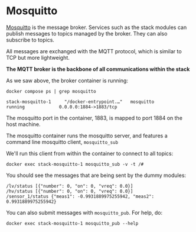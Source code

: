 # Mosquitto

[Mosquitto](https://mosquitto.org/) is the message broker. 
Services such as the stack modules can publish messages to topics managed by 
the broker. They can also subscribe to topics.

All messages are exchanged with the MQTT protocol, which is similar to TCP 
but more lightweight. 

**The MQTT broker is the backbone of all communications within the stack**

As we saw above, the broker container is running: 

```shell
docker compose ps | grep mosquitto
```

```shell
stack-mosquitto-1     "/docker-entrypoint.…"   mosquitto           running             0.0.0.0:1884->1883/tcp
```

The mosquitto port in the container, 1883, is mapped to port 1884 on the host
machine. 

The mosquitto container runs the mosquitto server, and features a command line
mosquitto client, `mosquitto_sub`

We'll run this client from within the container to connect to all topics: 

```
docker exec stack-mosquitto-1 mosquitto_sub -v -t /#
```

You should see the messages that are being sent by the dummy modules: 

```
/lv/status [{"number": 0, "on": 0, "vreq": 0.0}]
/hv/status [{"number": 0, "on": 0, "vreq": 0.0}]
/sensor_1/status {"meas1": -0.9931889975255942, "meas2": 0.9931889975255942}
```

You can also submit messages with `mosquitto_pub`. For help, do: 

```shell
docker exec stack-mosquitto-1 mosquitto_pub --help 
```